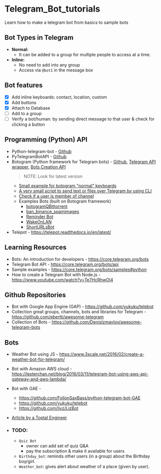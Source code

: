 # Telegram_Bot_tutorials
Learn how to make a telegram bot from basics to sample bots

## Bot Types in Telegram
* __Normal:__
  - It can be added to a group for multiple people to access at a time.
* __Inline:__
  - No need to add into any group
  - Access via `@bot1` in the message box

## Bot features
* [x] Add inline keyboards: contact, location, custom
* [x] Add buttons
* [x] Attach to Database
* [ ] Add to a group
* [ ] Verify a bot/human: by sending direct message to that user & check for clicking a button 

## Programming (Python) API
* Python-telegram-bot - [Github](https://github.com/python-telegram-bot/python-telegram-bot)
* PyTelegramBotAPI - [Github](https://github.com/eternnoir/pyTelegramBotAPI)
* Botogram (Python framework for Telegram bots) - [Github](https://botogram.dev/), [Telegram API wrapper](https://botogram.dev/docs/0.6/api/telegram/), [Bots Creation API](https://botogram.dev/docs/0.6/api/bot/)
	> NOTE: Look for latest version
	- [Small example for botogram "normal" keyboards](https://gist.github.com/MarcoBuster/8f9e7661006436af39c797f02a3d48cc)
	- [A very small script to send text or files over Telegram by using CLI](https://gist.github.com/MarcoBuster/8e4f6db4dc4ba5eb5640224b518d7c7e)
  - [Check if a user is member of channel](https://github.com/python-botogram/botogram/issues/145)
  - Examples Bots (built on Botogram framework)
    + [botogramQBittorrent](https://github.com/ch3p4ll3/botogramQBittorrent)
    + [ban_binance_spamimages](https://github.com/ch3p4ll3/binanceban)
    + [Reminder Bot](https://github.com/Mamiglia/Reminder-Bot)
    + [WakeOnLAN](https://github.com/Steffo99/spegnimi-bot)
    + [ShortURLsBot](https://github.com/MarcoBuster/ShortURLsBot)
* Telepot - https://telepot.readthedocs.io/en/latest/

## Learning Resources
* Bots: An introduction for developers - https://core.telegram.org/bots
* Telegram Bot API - https://core.telegram.org/bots/api
* Sample examples -  https://core.telegram.org/bots/samples#python
* How to create a Telegram Bot with Node.js - https://www.youtube.com/watch?v=Te7HcRhwOI4

## Github Repositories
* Bot with Google App Engine (GAP) - https://github.com/yukuku/telebot
* Collection great groups, channels, bots and libraries for Telegram - https://github.com/ebertti/awesome-telegram
* Collection of Bots - https://github.com/DenisIzmaylov/awesome-telegram-bots

## Bots
* Weather Bot using JS - https://www.3scale.net/2016/02/create-a-weather-bot-for-telegram/
* Bot with Amazon AWS cloud - https://lesterchan.net/blog/2016/03/11/telegram-bot-using-aws-api-gateway-and-aws-lambda/
* Bot with GAE - 
  - https://github.com/FollonSaxBass/python-telegram-bot-GAE
  - https://github.com/yukuku/telebot
  - https://github.com/livz/LizBot
* [Article by a Toptal Engineer](https://www.toptal.com/python/telegram-bot-tutorial-python)

* ### TODO:
  - `Quiz Bot`
    + owner can add set of quiz Q&A
    + pay the subscription & make it available for users
  - `Birthday_bot`: reminds other users (in a group) about the Birthday boy/girl.
  - `Weather_bot`: gives alert about weather of a place (given by user).